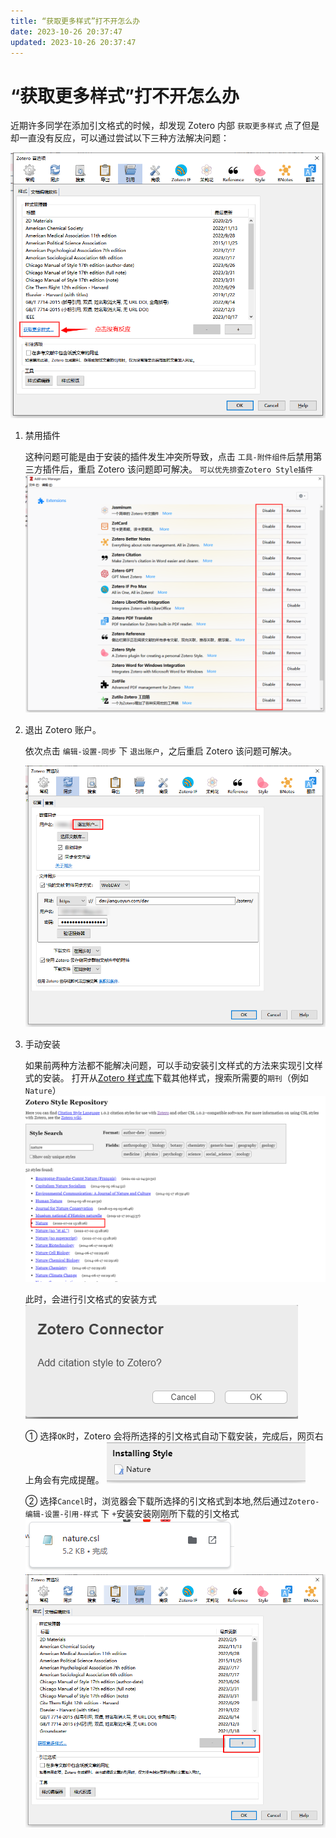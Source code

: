 ```yaml
---
title: “获取更多样式”打不开怎么办
date: 2023-10-26 20:37:47
updated: 2023-10-26 20:37:47
---
```


# “获取更多样式”打不开怎么办

近期许多同学在添加引文格式的时候，却发现 Zotero 内部 `获取更多样式` 点了但是却一直没有反应，可以通过尝试以下三种方法解决问题：

![点击“获取更多样式”没有反应](../../assets/image-获取更多样式没有反应.png)

1. 禁用插件

   这种问题可能是由于安装的插件发生冲突所导致，点击 `工具-附件组件`后禁用第三方插件后，重启 Zotero 该问题即可解决。
   `可以优先排查Zotero Style插件`
   ![禁用插件](../../assets/image-zotero-禁用插件.png)

2. 退出 Zotero 账户。

   依次点击 `编辑-设置-同步` 下 `退出账户`，之后重启 Zotero 该问题可解决。

   ![退出Zotero账户](../../assets/image-zotero-退出账户.png)

3. 手动安装

   如果前两种方法都不能解决问题，可以手动安装引文样式的方法来实现引文样式的安装。
   打开从[Zotero 样式库](https://www.zotero.org/styles)下载其他样式，搜索所需要的`期刊`（例如`Nature`）
   ![选择需要的引文格式下载](../../assets/image-zotero-引文格式下载.png)

   此时，会进行引文格式的安装方式
   ![引文格式安装方式](../../assets/image-zotero-引文格式安装方式.png)

   ① 选择`OK`时，Zotero 会将所选择的引文格式自动下载安装，完成后，网页右上角会有完成提醒。
   ![引文格式安装完成](../../assets/image-zotero-引文格式安装完成.png)

   ② 选择`Cancel`时，浏览器会下载所选择的引文格式到本地,然后通过`Zotero-编辑-设置-引用-样式` 下 `+`安装安装刚刚所下载的引文格式
   ![引文格式下载完成](../../assets/image-引文格式下载.png)
   ![安装本地引文格式](../../assets/image-zotero-安装本地引文格式.png)
